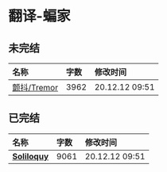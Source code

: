 # 翻译-蝙家

## 未完结

|名称|字数|修改时间|
|:-|:-|:-|
|[颤抖/Tremor](Tremor.md)|3962|20.12.12 09:51|

## 已完结

|名称|字数|修改时间|
|:-|:-|:-|
|[**Soliloquy**](Soliloquy.md)|9061|20.12.12 09:51|
